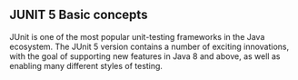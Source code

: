 ## JUNIT 5 Basic concepts

JUnit is one of the most popular unit-testing frameworks in the Java ecosystem. The JUnit 5 version contains a number of exciting innovations, with the goal of supporting new features in Java 8 and above, as well as enabling many different styles of testing.

